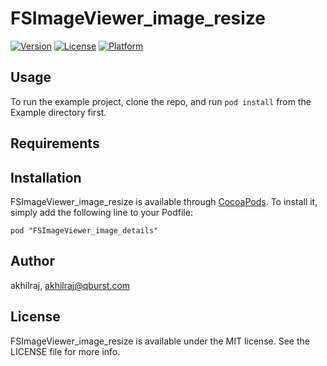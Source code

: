 # FSImageViewer_image_resize

[![Version](https://img.shields.io/cocoapods/v/FSImageViewer_image_resize.svg?style=flat)](http://cocoadocs.org/docsets/FSImageViewer_image_details)
[![License](https://img.shields.io/cocoapods/l/FSImageViewer_image_resize.svg?style=flat)](http://cocoadocs.org/docsets/FSImageViewer_image_details)
[![Platform](https://img.shields.io/cocoapods/p/FSImageViewer_image_resize.svg?style=flat)](http://cocoadocs.org/docsets/FSImageViewer_image_details)

## Usage

To run the example project, clone the repo, and run `pod install` from the Example directory first.

## Requirements

## Installation

FSImageViewer_image_resize is available through [CocoaPods](http://cocoapods.org). To install
it, simply add the following line to your Podfile:

    pod "FSImageViewer_image_details"

## Author

akhilraj, akhilraj@qburst.com

## License

FSImageViewer_image_resize is available under the MIT license. See the LICENSE file for more info.

